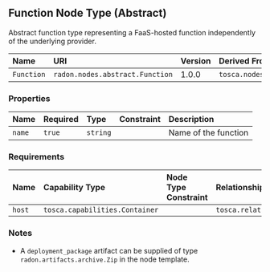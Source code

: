## Function Node Type (Abstract)

Abstract function type representing a FaaS-hosted function independently of the underlying provider.

| Name | URI | Version | Derived From |
|:---- |:--- |:------- |:------------ |
| `Function` | `radon.nodes.abstract.Function` | 1.0.0 | `tosca.nodes.Root` |

### Properties

| Name | Required | Type | Constraint | Description |
|:---- |:-------- |:---- |:---------- |:----------- |
| `name` | `true` | `string` |   | Name of the function |

### Requirements

| Name | Capability Type | Node Type Constraint | Relationship Type | Occurrences |
|:---- |:--------------- |:-------------------- |:----------------- |:------------|
| `host` | `tosca.capabilities.Container` |   | `tosca.relationships.HostedOn` |   |

### Notes

* A `deployment_package` artifact can be supplied of type `radon.artifacts.archive.Zip` in the node template.

